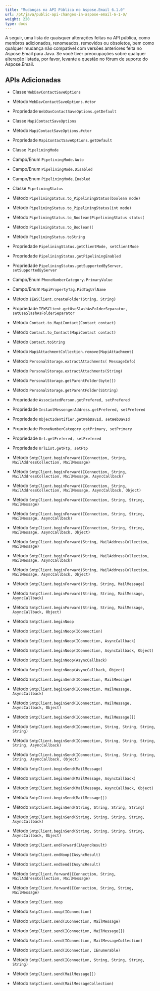 ```yaml
---
title: "Mudanças na API Pública no Aspose.Email 6.1.0"
url: /pt/java/public-api-changes-in-aspose-email-6-1-0/
weight: 220
type: docs
---
```


A seguir, uma lista de quaisquer alterações feitas na API pública, como membros adicionados, renomeados, removidos ou obsoletos, bem como qualquer mudança não compatível com versões anteriores feita no Aspose.Email para Java. Se você tiver preocupações sobre qualquer alteração listada, por favor, levante a questão no fórum de suporte do Aspose.Email.
## **APIs Adicionadas**
- Classe `WebDavContactSaveOptions`
- Método `WebDavContactSaveOptions.#ctor`
- Propriedade `WebDavContactSaveOptions.getDefault`

- Classe `MapiContactSaveOptions`
- Método `MapiContactSaveOptions.#ctor`
- Propriedade `MapiContactSaveOptions.getDefault`

- Classe `PipeliningMode`
- Campo/Enum `PipeliningMode.Auto`
- Campo/Enum `PipeliningMode.Disabled`
- Campo/Enum `PipeliningMode.Enabled`

- Classe `PipeliningStatus`
- Método `PipeliningStatus.to_PipeliningStatus(boolean mode)`
- Método `PipeliningStatus.to_PipeliningStatus(int mode)`
- Método `PipeliningStatus.to_Boolean(PipeliningStatus status)`
- Método `PipeliningStatus.to_Boolean()`
- Método `PipeliningStatus.toString`
- Propriedade `PipeliningStatus.getClientMode, setClientMode`
- Propriedade `PipeliningStatus.getPipeliningEnabled`
- Propriedade `PipeliningStatus.getSupportedByServer, setSupportedByServer`

- Campo/Enum `PhoneNumberCategory.PrimaryValue`
- Campo/Enum `MapiPropertyTag.PidTagUrlName`

- Método `IEWSClient.createFolder(String, String)`
- Propriedade `IEWSClient.getUseSlashAsFolderSeparator, setUseSlashAsFolderSeparator`

- Método `Contact.to_MapiContact(Contact contact)`
- Método `Contact.to_Contact(MapiContact contact)`
- Método `Contact.toString`

- Método `MapiAttachmentCollection.remove(MapiAttachment)`

- Método `PersonalStorage.extractAttachments( MessageInfo)`
- Método `PersonalStorage.extractAttachments(String)`
- Método `PersonalStorage.getParentFolder(byte[])`
- Método `PersonalStorage.getParentFolder(SString)`

- Propriedade `AssociatedPerson.getPrefered, setPrefered`
- Propriedade `InstantMessengerAddress.getPrefered, setPrefered`
- Propriedade `ObjectIdentifier.getWebDavId, setWebDavId`
- Propriedade `PhoneNumberCategory.getPrimary, setPrimary`
- Propriedade `Url.getPrefered, setPrefered`
- Propriedade `UrlList.getFtp, setFtp`

- Método `SmtpClient.beginForward(IConnection, String, MailAddressCollection, MailMessage)`
- Método `SmtpClient.beginForward(IConnection, String, MailAddressCollection, MailMessage, AsyncCallback)`
- Método `SmtpClient.beginForward(IConnection, String, MailAddressCollection, MailMessage, AsyncCallback, Object)`
- Método `SmtpClient.beginForward(IConnection, String, String, MailMessage)`
- Método `SmtpClient.beginForward(IConnection, String, String, MailMessage, AsyncCallback)`
- Método `SmtpClient.beginForward(IConnection, String, String, MailMessage, AsyncCallback, Object)`
- Método `SmtpClient.beginForward(String, MailAddressCollection, MailMessage)`
- Método `SmtpClient.beginForward(String, MailAddressCollection, MailMessage, AsyncCallback)`
- Método `SmtpClient.beginForward(String, MailAddressCollection, MailMessage, AsyncCallback, Object)`
- Método `SmtpClient.beginForward(String, String, MailMessage)`
- Método `SmtpClient.beginForward(String, String, MailMessage, AsyncCallback)`
- Método `SmtpClient.beginForward(String, String, MailMessage, AsyncCallback, Object)`

- Método `SmtpClient.beginNoop`
- Método `SmtpClient.beginNoop(IConnection)`
- Método `SmtpClient.beginNoop(IConnection, AsyncCallback)`
- Método `SmtpClient.beginNoop(IConnection, AsyncCallback, Object)`
- Método `SmtpClient.beginNoop(AsyncCallback)`
- Método `SmtpClient.beginNoop(AsyncCallback, Object)`

- Método `SmtpClient.beginSend(IConnection, MailMessage)`
- Método `SmtpClient.beginSend(IConnection, MailMessage, AsyncCallback)`
- Método `SmtpClient.beginSend(IConnection, MailMessage, AsyncCallback, Object)`
- Método `SmtpClient.beginSend(IConnection, MailMessage[])`
- Método `SmtpClient.beginSend(IConnection, String, String, String, String)`
- Método `SmtpClient.beginSend(IConnection, String, String, String, String, AsyncCallback)`
- Método `SmtpClient.beginSend(IConnection, String, String, String, String, AsyncCallback, Object)`
- Método `SmtpClient.beginSend(MailMessage)`
- Método `SmtpClient.beginSend(MailMessage, AsyncCallback)`
- Método `SmtpClient.beginSend(MailMessage, AsyncCallback, Object)`
- Método `SmtpClient.beginSend(MailMessage[])`
- Método `SmtpClient.beginSend(String, String, String, String)`
- Método `SmtpClient.beginSend(String, String, String, String, AsyncCallback)`
- Método `SmtpClient.beginSend(String, String, String, String, AsyncCallback, Object)`

- Método `SmtpClient.endForward(IAsyncResult)`
- Método `SmtpClient.endNoop(IAsyncResult)`
- Método `SmtpClient.endSend(IAsyncResult)`

- Método `SmtpClient.forward(IConnection, String, MailAddressCollection, MailMessage)`
- Método `SmtpClient.forward(IConnection, String, String, MailMessage)`

- Método `SmtpClient.noop`
- Método `SmtpClient.noop(IConnection)`

- Método `SmtpClient.send(IConnection, MailMessage)`
- Método `SmtpClient.send(IConnection, MailMessage[])`
- Método `SmtpClient.send(IConnection, MailMessageCollection)`
- Método `SmtpClient.send(IConnection, IEnumerable)`
- Método `SmtpClient.send(IConnection, String, String, String, String)`
- Método `SmtpClient.send(MailMessage[])`
- Método `SmtpClient.send(MailMessageCollection)`